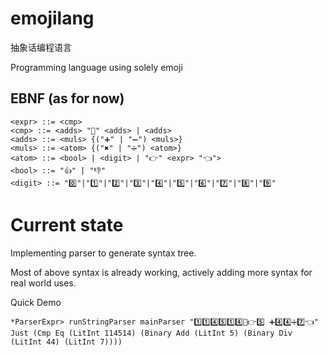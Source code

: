 # emojilang
抽象话编程语言

Programming language using solely emoji

## EBNF (as for now)
```
<expr> ::= <cmp>
<cmp> ::= <adds> "👀" <adds> | <adds>
<adds> ::= <muls> {("➕" | "➖") <muls>}
<muls> ::= <atom> {("✖️" | "➗") <atom>}
<atom> ::= <bool> | <digit> | "👉" <expr> "👈">
<bool> ::= "👍" | "👎"
<digit> ::= "0️⃣"|"1️⃣"|"2️⃣"|"3️⃣"|"4️⃣"|"5️⃣"|"6️⃣"|"7️⃣"|"8️⃣"|"9️⃣"
```

# Current state
Implementing parser to generate syntax tree.

Most of above syntax is already working, actively adding more syntax for real world uses.

Quick Demo
```
*ParserExpr> runStringParser mainParser "1️⃣1️⃣4️⃣5️⃣1️⃣4️⃣👀👉5️⃣ ➕4️⃣4️⃣➗7️⃣👈"
Just (Cmp Eq (LitInt 114514) (Binary Add (LitInt 5) (Binary Div (LitInt 44) (LitInt 7))))
```
